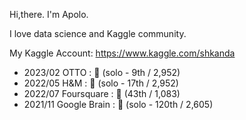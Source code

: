 Hi,there. I'm Apolo.

I love data science and Kaggle community.

My Kaggle Account: https://www.kaggle.com/shkanda

- 2023/02 OTTO :  🥇 (solo - 9th / 2,952)
- 2022/05 H&M :  🥈 (solo - 17th / 2,952)
- 2022/07 Foursquare : 🥈 (43th / 1,083)
- 2021/11 Google Brain : 🥈 (solo - 120th / 2,605)
